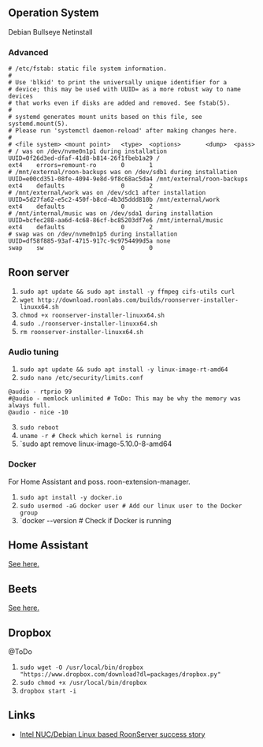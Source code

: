## Operation System

Debian Bullseye Netinstall

### Advanced

```
# /etc/fstab: static file system information.
#
# Use 'blkid' to print the universally unique identifier for a
# device; this may be used with UUID= as a more robust way to name devices
# that works even if disks are added and removed. See fstab(5).
#
# systemd generates mount units based on this file, see systemd.mount(5).
# Please run 'systemctl daemon-reload' after making changes here.
#
# <file system> <mount point>   <type>  <options>       <dump>  <pass>
# / was on /dev/nvme0n1p1 during installation
UUID=0f26d3ed-dfaf-41d8-b814-26f1fbeb1a29 /                             ext4    errors=remount-ro       0       1
# /mnt/external/roon-backups was on /dev/sdb1 during installation
UUID=e00cd351-08fe-4094-9e8d-9f8c68ac5da4 /mnt/external/roon-backups    ext4    defaults                0       2
# /mnt/external/work was on /dev/sdc1 after installation
UUID=5d27fa62-e5c2-450f-b8cd-4b3d5ddd810b /mnt/external/work            ext4    defaults                0       2
# /mnt/internal/music was on /dev/sda1 during installation
UUID=bcfec288-aa6d-4c68-86cf-bc85203df7e6 /mnt/internal/music           ext4    defaults                0       2
# swap was on /dev/nvme0n1p5 during installation
UUID=df58f885-93af-4715-917c-9c9754499d5a none                          swap    sw                      0       0
```

## Roon server

1. `sudo apt update && sudo apt install -y ffmpeg cifs-utils curl`
2. `wget http://download.roonlabs.com/builds/roonserver-installer-linuxx64.sh`
3. `chmod +x roonserver-installer-linuxx64.sh`
4. `sudo ./roonserver-installer-linuxx64.sh`
5. `rm roonserver-installer-linuxx64.sh`

### Audio tuning

1. `sudo apt update && sudo apt install -y linux-image-rt-amd64`
2. `sudo nano /etc/security/limits.conf`
```
@audio - rtprio 99
#@audio - memlock unlimited # ToDo: This may be why the memory was always full.
@audio - nice -10
``` 
3. `sudo reboot`
4. `uname -r # Check which kernel is running`
5. `sudo apt remove linux-image-5.10.0-8-amd64

### Docker

For Home Assistant and poss. roon-extension-manager.

1. `sudo apt install -y docker.io`
2. `sudo usermod -aG docker user # Add our linux user to the Docker group`
3. `docker --version # Check if Docker is running

## Home Assistant

[See here.](https://github.com/florib779/Roon/blob/master/articles/home-assistant-smart-home.md)

## Beets

[See here.](https://github.com/florib779/beets-config)

## Dropbox

@ToDo

1. `sudo wget -O /usr/local/bin/dropbox "https://www.dropbox.com/download?dl=packages/dropbox.py"`
2. `sudo chmod +x /usr/local/bin/dropbox`
3. `dropbox start -i`

## Links

* [Intel NUC/Debian Linux based RoonServer success story](https://community.roonlabs.com/t/intel-nuc-debian-linux-based-roonserver-success-story/14074)
